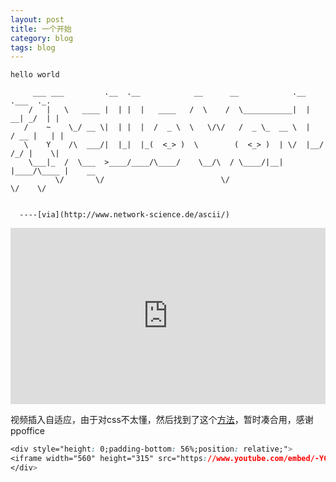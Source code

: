 ```yaml
---
layout: post
title: 一个开始
category: blog
tags: blog
---
```


```
hello world
```

```
     ___ ___         .__  .__            __      __            .__       .___  ._.
    /   |   \   ____ |  | |  |   ____   /  \    /  \___________|  |    __| _/  | |
   /    ~    \_/ __ \|  | |  |  /  _ \  \   \/\/   /  _ \_  __ \  |   / __ |   | |
   \    Y    /\  ___/|  |_|  |_(  <_> )  \        (  <_> )  | \/  |__/ /_/ |    \|
    \___|_  /  \___  >____/____/\____/    \__/\  / \____/|__|  |____/\____ |    __
          \/       \/                          \/                         \/    \/


  ----[via](http://www.network-science.de/ascii/)
```


<div style="height: 0;padding-bottom: 56%;position: relative;">
<iframe width="560" height="315" src="https://www.youtube.com/embed/cgLEFciA7SI" frameborder="0" allowfullscreen="" style="position: absolute;height: 100%;width: 100%;"></iframe>
</div>


视频插入自适应，由于对css不太懂，然后找到了这个[方法](https://github.com/ppoffice/hexo-theme-minos/issues/2)，暂时凑合用，感谢 ppoffice

```css
<div style="height: 0;padding-bottom: 56%;position: relative;">
<iframe width="560" height="315" src="https://www.youtube.com/embed/-YGDyPAwQz0" frameborder="0" allowfullscreen="" style="position: absolute;height: 100%;width: 100%;"></iframe>
</div>
```



